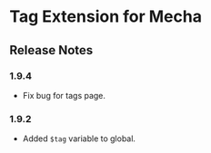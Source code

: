 Tag Extension for Mecha
=======================

Release Notes
-------------

### 1.9.4

 - Fix bug for tags page.

### 1.9.2

 - Added `$tag` variable to global.
